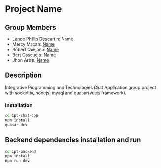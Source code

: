 # Project Name

## Group Members

- Lance Phillip Descartin: [Name](https://github.com/vladiere)
- Mercy Macan: [Name](https://github.com/merz-cy)
- Robert Quejano: [Name](https://github.com/robert)
- Bert Casquejo: [Name](https://github.com/bertcas)
- Jhon Arbis: [Name](https://github.com/jhonarbis)

## Description

Integrative Programming and Technologies Chat Application group project with socket.io, nodejs, mysql and quasar(vuejs framework).

### Installation

```bash
cd ipt-chat-app
npm install
quasar dev
```
## Backend dependencies installation and run 
```bash
cd ipt-backend
npm install
npm run dev
```
